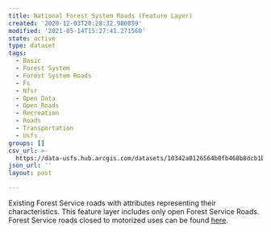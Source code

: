 ```yaml
---
title: National Forest System Roads (Feature Layer)
created: '2020-12-03T20:28:32.980859'
modified: '2021-05-14T15:27:41.271560'
state: active
type: dataset
tags:
  - Basic
  - Forest System
  - Forest System Roads
  - Fs
  - Nfsr
  - Open Data
  - Open Roads
  - Recreation
  - Roads
  - Transportation
  - Usfs
groups: []
csv_url: >-
  https://data-usfs.hub.arcgis.com/datasets/10342a0126564b0fb468b8dcb1b94b3a_0.csv?outSR=%7B%22latestWkid%22%3A4269%2C%22wkid%22%3A4269%7D
json_url: ''
layout: post

---
```

Existing Forest Service roads with attributes representing their characteristics. This feature layer includes only open Forest Service Roads. Forest Service roads closed to motorized uses can be found <a href='https://usfs.maps.arcgis.com/home/item.html?id=b365db10bd29460dbd5ab152aa2116c0' rel='nofollow ugc' target='_blank'>here</a>.
